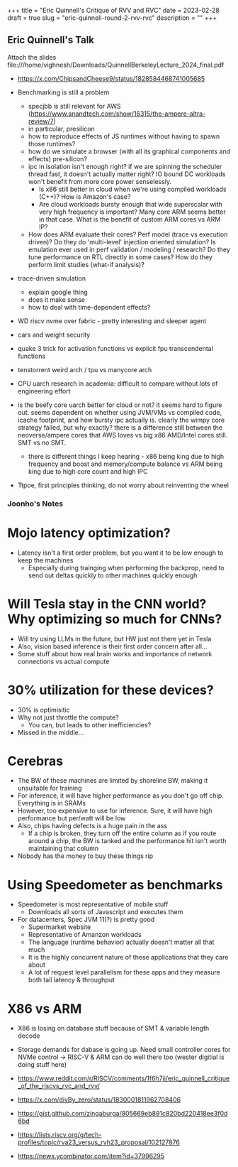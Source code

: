 +++
title = "Eric Quinnell's Critique of RVV and RVC"
date = 2023-02-28
draft = true
slug = "eric-quinnell-round-2-rvv-rvc"
description = ""
+++

## Eric Quinnell's Talk

Attach the slides
file:///home/vighnesh/Downloads/QuinnellBerkeleyLecture_2024_final.pdf

- https://x.com/ChipsandCheese9/status/1828584468741005685

- Benchmarking is still a problem
  - specjbb is still relevant for AWS (https://www.anandtech.com/show/16315/the-ampere-altra-review/7)
  - in particular, presilicon
  - how to reproduce effects of JS runtimes without having to spawn those runtimes?
  - how do we simulate a browser (with all its graphical components and effects) pre-silicon?
  - ipc in isolation isn't enough right? if we are spinning the scheduler thread fast, it doesn't actually matter right? IO bound DC workloads won't benefit from more core power senselessly.
      - Is x86 still better in cloud when we're using compiled workloads (C++)? How is Amazon's case?
      - Are cloud workloads bursty enough that wide superscalar with very high frequency is important? Many core ARM seems better in that case. What is the benefit of custom ARM cores vs ARM IP?
  - How does ARM evaluate their cores? Perf model (trace vs execution driven)? Do they do 'multi-level' injection oriented simulation? Is emulation ever used in perf validation / modeling / research? Do they tune performance on RTL directly in some cases? How do they perform limit studies (what-if analysis)?
- trace-driven simulation
  - explain google thing
  - does it make sense
  - how to deal with time-dependent effects?

- WD riscv nvme over fabric - pretty interesting and sleeper agent

- cars and weight security
- quake 3 trick for activation functions vs explicit fpu transcendental functions
- tenstorrent weird arch / tpu vs manycore arch
- CPU uarch research in academia: difficult to compare without lots of engineering effort
- is the beefy core uarch better for cloud or not? it seems hard to figure out. seems dependent on whether using JVM/VMs vs compiled code, icache footprint, and how bursty ipc actually is. clearly the wimpy core strategy failed, but why exactly? there is a difference still between the neoverse/ampere cores that AWS loves vs big x86 AMD/Intel cores still. SMT vs no SMT.
  - there is different things I keep hearing - x86 being king due to high frequency and boost and memory/compute balance vs ARM being king due to high core count and high IPC
- Ttpoe, first principles thinking, do not worry about reinventing the wheel

### Joonho's Notes

# Mojo latency optimization?

- Latency isn't a first order problem, but you want it to be low enough to keep the machines
    - Especially during trainging when performing the backprop, need to send out deltas quickly to other machines quickly enough

# Will Tesla stay in the CNN world? Why optimizing so much for CNNs?

- Will try using LLMs in the future, but HW just not there yet in Tesla
- Also, vision based inference is their first order concern after all...
- Some stuff about how real brain works and importance of network connections vs actual compute

# 30% utilization for these devices?

- 30% is optimisitic
- Why not just throttle the compute?
    - You can, but leads to other inefficiencies?
- Missed in the middle...

# Cerebras

- The BW of these machines are limited by shoreline BW, making it unsuitable for training
- For inference, it will have higher performance as you don't go off chip. Everything is in SRAMs
- However, too expensive to use for inference. Sure, it will have high performance but per/watt will be low
- Also, chips having defects is a huge pain in the ass
    - If a chip is broken, they turn off the entire column as if you route around a chip, the BW is tanked and the performance hit isn't worth maintaining that column
- Nobody has the money to buy these things rip

# Using Speedometer as benchmarks

- Speedometer is most representative of mobile stuff
    - Downloads all sorts of Javascript and executes them
- For datacenters, Spec JVM 11(?) is pretty good
    - Supermarket website
    - Representative of Amanzon workloads
    - The language (runtime behavior) actually doesn't matter all that much
    - It is the highly concurrent nature of these applications that they care about
    - A lot of request level parallelism for these apps and they measure both tail latency & throughput

# X86 vs ARM

- X86 is losing on database stuff because of SMT & variable length decode
- Storage demands for dabase is going up. Need small controller cores for NVMe control -> RISC-V & ARM can do well there too (wester digitial is doing stuff here)



- https://www.reddit.com/r/RISCV/comments/1f6h7ji/eric_quinnell_critique_of_the_riscvs_rvc_and_rvv/
- https://x.com/divBy_zero/status/1830001811962708406
- https://gist.github.com/zingaburga/805669eb891c820bd220418ee3f0d6bd
- https://lists.riscv.org/g/tech-profiles/topic/rva23_versus_rvh23_proposal/102127876
- https://news.ycombinator.com/item?id=37996295
